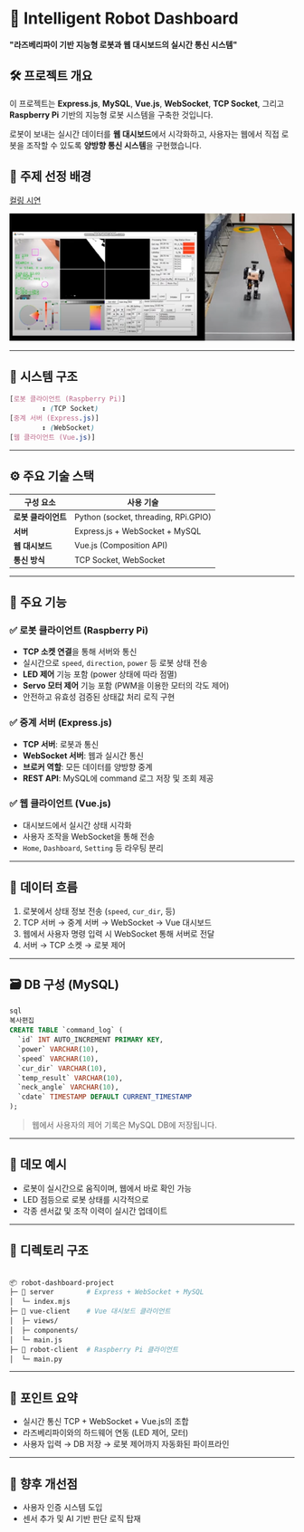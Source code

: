 # 🤖 Intelligent Robot Dashboard

**"라즈베리파이 기반 지능형 로봇과 웹 대시보드의 실시간 통신 시스템"**

## 🛠️ 프로젝트 개요

이 프로젝트는 **Express.js**, **MySQL**, **Vue.js**, **WebSocket**, **TCP Socket**, 그리고 **Raspberry Pi** 기반의 지능형 로봇 시스템을 구축한 것입니다.

로봇이 보내는 실시간 데이터를 **웹 대시보드**에서 시각화하고, 사용자는 웹에서 직접 로봇을 조작할 수 있도록 **양방향 통신 시스템**을 구현했습니다.

## 💭 주제 선정 배경

[컬링 시연](https://youtu.be/dHTuKyzpMKk)

![image.png](image.png)

---

## 📌 시스템 구조

```scss
[로봇 클라이언트 (Raspberry Pi)]
        ↕ (TCP Socket)
[중계 서버 (Express.js)]
        ↕ (WebSocket)
[웹 클라이언트 (Vue.js)]
```

---

## ⚙️ 주요 기술 스택

| 구성 요소 | 사용 기술 |
| --- | --- |
| **로봇 클라이언트** | Python (socket, threading, RPi.GPIO) |
| **서버** | Express.js + WebSocket + MySQL |
| **웹 대시보드** | Vue.js (Composition API) |
| **통신 방식** | TCP Socket, WebSocket |

---

## 🚀 주요 기능

### ✅ 로봇 클라이언트 (Raspberry Pi)

- **TCP 소켓 연결**을 통해 서버와 통신
- 실시간으로 `speed`, `direction`, `power` 등 로봇 상태 전송
- **LED 제어** 기능 포함 (power 상태에 따라 점멸)
- **Servo 모터 제어** 기능 포함 (PWM을 이용한 모터의 각도 제어)
- 안전하고 유효성 검증된 상태값 처리 로직 구현

### ✅ 중계 서버 (Express.js)

- **TCP 서버**: 로봇과 통신
- **WebSocket 서버**: 웹과 실시간 통신
- **브로커 역할**: 모든 데이터를 양방향 중계
- **REST API**: MySQL에 command 로그 저장 및 조회 제공

### ✅ 웹 클라이언트 (Vue.js)

- 대시보드에서 실시간 상태 시각화
- 사용자 조작을 WebSocket을 통해 전송
- `Home`, `Dashboard`, `Setting` 등 라우팅 분리

---

## 🧪 데이터 흐름

1. 로봇에서 상태 정보 전송 (`speed`, `cur_dir`, 등)
2. TCP 서버 → 중계 서버 → WebSocket → Vue 대시보드
3. 웹에서 사용자 명령 입력 시 WebSocket 통해 서버로 전달
4. 서버 → TCP 소켓 → 로봇 제어

---

## 🗃️ DB 구성 (MySQL)

```sql
sql
복사편집
CREATE TABLE `command_log` (
  `id` INT AUTO_INCREMENT PRIMARY KEY,
  `power` VARCHAR(10),
  `speed` VARCHAR(10),
  `cur_dir` VARCHAR(10),
  `temp_result` VARCHAR(10),
  `neck_angle` VARCHAR(10),
  `cdate` TIMESTAMP DEFAULT CURRENT_TIMESTAMP
);
```

> 웹에서 사용자의 제어 기록은  MySQL DB에 저장됩니다.
> 

---

## 📸 데모 예시

- 로봇이 실시간으로 움직이며, 웹에서 바로 확인 가능
- LED 점등으로 로봇 상태를 시각적으로
- 각종 센서값 및 조작 이력이 실시간 업데이트

---

## 📁 디렉토리 구조

```bash

📦 robot-dashboard-project
├─ 📁 server        # Express + WebSocket + MySQL
│  └─ index.mjs
├─ 📁 vue-client    # Vue 대시보드 클라이언트
│  ├─ views/
│  ├─ components/
│  └─ main.js
├─ 📁 robot-client  # Raspberry Pi 클라이언트
│  └─ main.py
```

---

## 📣 포인트 요약

- 실시간 통신 TCP + WebSocket + Vue.js의 조합
- 라즈베리파이와의 하드웨어 연동 (LED 제어, 모터)
- 사용자 입력 → DB 저장 → 로봇 제어까지 자동화된 파이프라인

---

## 🧠 향후 개선점

- 사용자 인증 시스템 도입
- 센서 추가 및 AI 기반 판단 로직 탑재